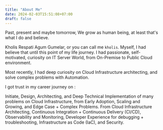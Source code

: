 ```yaml
---
title: "About Me"
date: 2024-02-03T15:51:08+07:00
draft: false
---
```


Past, present and maybe tomorrow, We grow as human being, at least that's what I do and believe.

Kholis Respati Agum Gumelar, or you can call me `kholis`. Myself, I had believe that until this point of my life journey. I had passionate, self-motivated, curiosity on IT Server World, from On-Premise to Public Cloud environment.

Most recently, I had deep curiosity on Cloud Infrastructure architecting, and solve complex problems with Automation.

I got trust in my career journey on :

Initiate, Design, Architecting, and Deep Technical Implementation of many problems on Cloud Infrastructure, from Early Adoption, Scaling and Growing, and Edge Case + Complex Problems.
From Cloud Infrastructure Architecting, Continuous Integration + Continuous Delivery (CI/CD), Observability and Monitoring, Developer Experience for debugging + troubleshooting, Infrastructure as Code (IaC), and Security.
